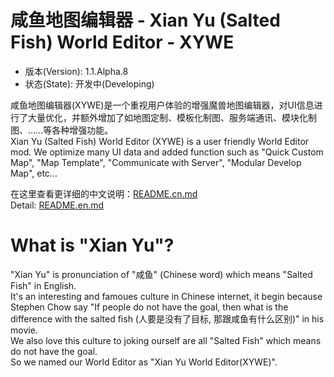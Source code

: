# 咸鱼地图编辑器 - Xian Yu (Salted Fish) World Editor - XYWE

* 版本(Version): 1.1.Alpha.8
* 状态(State): 开发中(Developing)

咸鱼地图编辑器(XYWE)是一个重视用户体验的增强魔兽地图编辑器，对UI信息进行了大量优化，并额外增加了如地图定制、模板化制图、服务端通讯、模块化制图、……等各种增强功能。  
Xian Yu (Salted Fish) World Editor (XYWE) is a user friendly World Editor mod. We optimize many UI data and added function such as "Quick Custom Map", "Map Template", "Communicate with Server", "Modular Develop Map", etc...

在这里查看更详细的中文说明：[README.cn.md](blob/master/README.cn.md)  
Detail: [README.en.md](blob/master/README.en.md)

# What is "Xian Yu"?

"Xian Yu" is pronunciation of "咸鱼" (Chinese word) which means "Salted Fish" in English.  
It's an interesting and famoues culture in Chinese internet, it begin because Stephen Chow say "If people do not have the goal, then what is the difference with the salted fish (人要是没有了目标, 那跟咸鱼有什么区别)" in his movie.  
We also love this culture to joking ourself are all "Salted Fish" which means do not have the goal.  
So we named our World Editor as "Xian Yu World Editor(XYWE)".